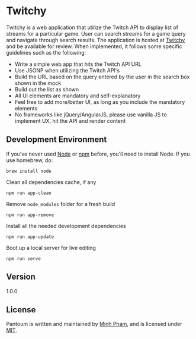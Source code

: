 **Twitchy**
============

Twitchy is a web application that utilize the Twitch API to display list of streams for a particular game. User can search streams for a game query and navigate through search results. The application is hosted at [Twitchy](https://tachymetre.github.io/) and be available for review. When implemented, it follows some specific guidelines such as the following: 

- Write a simple web app that hits the Twitch API URL
- Use JSONP when utilizing the Twitch API's
- Build the URL based on the query entered by the user in the search box shown in the mock
- Build out the list as shown
- All UI elements are mandatory and self-explanatory
- Feel free to add more/better UI, as long as you include the mandatory elements
- No frameworks like jQuery/AngularJS, please use vanilla JS to implement UX, hit the API and render content

## Development Environment
If you've never used [Node](https://nodejs.org/en/) or [npm](https://www.npmjs.com/) before, you'll need to install Node.
If you use homebrew, do:

```
brew install node
```

Clean all dependencies cache, if any

```
npm run app-clean
```

Remove `node_modules` folder for a fresh build

```
npm run app-remove
```

Install all the needed development dependencies

```
npm run app-update
```

Boot up a local server for live editing

```
npm run serve
```

## Version
1.0.0

## License

Pantoum is written and maintained by [Minh Pham](https://github.com/tachymetre), and is licensed under [MIT](https://opensource.org/licenses/MIT).